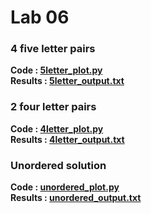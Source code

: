 # Lab 06

### 4 five letter pairs
<b> Code <b/>: [5letter_plot.py](5letter_plot.py) <br/>
<b> Results <b/>: [5letter_output.txt](5letter_output.txt)

### 2 four letter pairs
<b> Code <b/>: [4letter_plot.py](4letter_plot.py) <br/>
<b> Results <b/>: [4letter_output.txt](4letter_output.txt)

### Unordered solution 
<b> Code <b/>: [unordered_plot.py](unordered_plot.py) <br/>
<b> Results <b/>: [unordered_output.txt](unordered_output.txt)